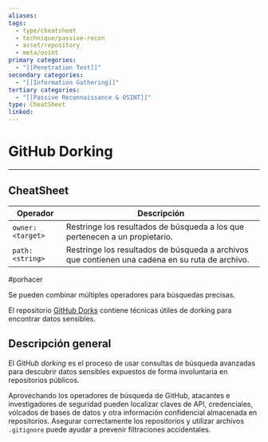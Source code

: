 ```yaml
---
aliases:
tags:
  - type/cheatsheet
  - technique/passive-recon
  - asset/repository
  - meta/osint
primary categories:
  - "[[Penetration Test]]"
secondary categories:
  - "[[Information Gathering]]"
tertiary categories:
  - "[[Passive Reconnaissance & OSINT]]"
type: CheatSheet
linked:
---
```

# GitHub Dorking

***

## CheatSheet

| **Operador**     | **Descripción**                                                                                 |
| ---------------- | ----------------------------------------------------------------------------------------------- |
| `owner:<target>` | Restringe los resultados de búsqueda a los que pertenecen a un propietario.                     |
| `path:<string>`  | Restringe los resultados de búsqueda a archivos que contienen una cadena en su ruta de archivo. |

#porhacer 

Se pueden combinar múltiples operadores para búsquedas precisas.

El repositorio [GitHub Dorks](https://github.com/techgaun/github-dorks) contiene técnicas útiles de dorking para encontrar datos sensibles.

## Descripción general

El _GitHub dorking_ es el proceso de usar consultas de búsqueda avanzadas para descubrir datos sensibles expuestos de forma involuntaria en repositorios públicos.

Aprovechando los operadores de búsqueda de GitHub, atacantes e investigadores de seguridad pueden localizar claves de API, credenciales, volcados de bases de datos y otra información confidencial almacenada en repositorios. Asegurar correctamente los repositorios y utilizar archivos `.gitignore` puede ayudar a prevenir filtraciones accidentales.